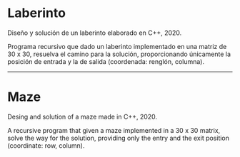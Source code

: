 # Laberinto
Diseño y solución de un laberinto elaborado en C++, 2020.

Programa recursivo que dado un laberinto implementado en una matriz de 30 x 30, 
resuelva el camino para la solución, proporcionando únicamente la posición de entrada
y la de salida (coordenada: renglón, columna).
________________________________________________

# Maze 
Desing and solution of a maze made in C++, 2020.

A recursive program that given a maze implemented in a 30 x 30 matrix,
solve the way for the solution, providing only the entry and the exit position
(coordinate: row, column).
